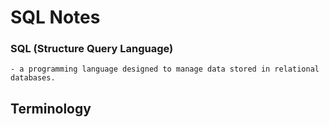 # SQL Notes

### SQL (Structure Query Language)
    - a programming language designed to manage data stored in relational databases.

## __Terminology__



